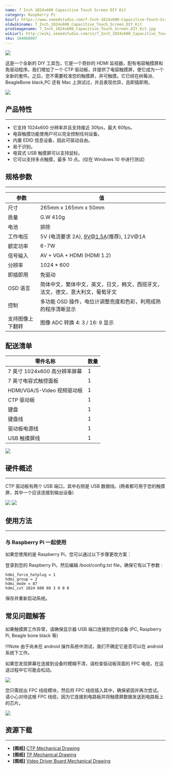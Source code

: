 ```yaml
---
name: 7 Inch 1024x600 Capacitive Touch Screen DIY Kit
category: Raspberry Pi
bzurl: https://www.seeedstudio.com/7-Inch-1024x600-Capacitive-Touch-Screen-DIY-Kit-p-2932.html
oldwikiname: 7_Inch_1024x600_Capacitive_Touch_Screen_DIY_Kit
prodimagename: 7_Inch_1024x600_Capacitive_Touch_Screen_DIY_Kit.jpg
wikiurl: http://wiki.seeedstudio.com/cn/7_Inch_1024x600_Capacitive_Touch_Screen_DIY_Kit
sku: 104060007
---
```


![](https://github.com/SeeedDocument/7_Inch_1024x600_Capacitive_Touch_Screen_DIY_Kit/raw/master/img/1.jpg)

这是一个全新的 DIY 工具包，它是一个奇妙的 HDMI 监视器，配有电容触摸屏和免驱动程序。我们增加了一个 CTP 驱动板，并提供了电容触摸屏，使它成为一个全新的套件。之后，您不需要校准您的触摸屏，并可触摸。它已经在树莓派、BeagleBone black,PC 还有 Mac 上测试过，并且表现优异，且即插即用。


[![](https://github.com/SeeedDocument/wiki_chinese/raw/master/docs/images/click_to_buy.PNG)](https://item.taobao.com/item.htm?spm=a1z38n.10677092.0.0.11891debC41Z4M&id=557841549985)



##  产品特性
--------
-   它支持 1024x600 分辨率并且支持接近 30fps，最大 60fps。
-   电容触摸功能使用户可以完全控制任何设备。
-   内置 EDID 信息设备，因此可驱动自由。
-   易于识别。
-   电容式 USB 触摸屏可以支持鼠标。
-   它可以支持多点触摸，最多 10 点。(仅在 Windows 10 中进行测试)

##  规格参数
--------

| 参数             | 值                                                                             |
|------------------|--------------------------------------------------------------------------------|
| 尺寸             | 265mm x 165mm x 50mm                                                           |
| 质量             | G.W 410g                                                                       |
| 电池             | 排除                                                                         |
| 工作电压         | 5V (电流要求 2A), 9V@1.5A(推荐), 12V@1A                      |
| 额定功率         | 6-7W                                                                           |
| 信号输入         | AV + VGA + HDMI (HDMI 1.2)                                                     |
| 分辨率           | 1024 * 600                                                                     |
| 即插即用         | 免驱动                                                                       |
| OSD 语言         | 简体中文，繁体中文，英文，日文，韩文，西班牙文，法文，德文，意大利文，葡萄牙文 |
| 控制             | 多功能 OSD 操作，电位计调整亮度和色彩，利用成熟的程序清晰显示                                          |
| 支持图像上下翻转 | 图像 ADC 转换 4: 3 / 16: 9 显示                                             |

##  配送清单

| 零件名称                     | 数量 |
|------------------------------|------|
| 7 英寸 1024x600 高分辨率屏幕 | 1    |
| 7 英寸电容式触控面板           | 1    |
| HDMI/VGA/S-Video 视频驱动板  | 1    |
| CTP 驱动板                   | 1    |
| 键盘                         | 1    |
| 键盘线                       | 1    |
| 驱动板电源线                 | 1    |
| USB 触摸屏线                 | 1    |

![](https://github.com/SeeedDocument/7_Inch_1024x600_Capacitive_Touch_Screen_DIY_Kit/raw/master/img/2.jpg)

##  硬件概述
-----------------

CTP 驱动板有两个 USB 端口，其中右侧是 USB 数据线。(两者都可用于您的触摸屏，其中一个应该连接到输出设备)

![](https://github.com/SeeedDocument/7_Inch_1024x600_Capacitive_Touch_Screen_DIY_Kit/raw/master/img/3.jpg)
![](https://github.com/SeeedDocument/7_Inch_1024x600_Capacitive_Touch_Screen_DIY_Kit/raw/master/img/4.jpg)

##  使用方法
-----

### 与 Raspberry Pi 一起使用

如果您使用的是 Raspberry Pi，您可以通过以下步骤更改方案：

登录到您的 Raspberry Pi，然后编辑 /boot/config.txt file，确保它有以下参数 :

```
hdmi_force_hotplug = 1
hdmi_group = 2
hdmi_mode = 87
hdmi_cvt 1024 600 60 3 0 0 0
```

保存并重新启动系统。

## 常见问题解答

如果触摸屏工作异常，请确保显示器 USB 端口连接到您的设备 (PC, Raspberry Pi, Beagle bone black 等)

!!!Note
    由于尚未在 android 操作系统中测试，我们不确定它是否可以在 android 系统下工作。

如果您发现屏幕在连接到设备时模糊不清，请检查驱动板背面的 FPC 电缆，在运送过程中它可能会松动。

![](https://github.com/SeeedDocument/7_Inch_1024x600_Capacitive_Touch_Screen_DIY_Kit/raw/master/img/5.jpg)

您只需拔出 FPC 线缆模块，然后将 FPC 线缆插入其中，确保紧固并再次尝试。请小心对待这根 FPC 线缆，因为它连接到电路板并将触摸屏数据发送到电路板上的芯片。

![](https://github.com/SeeedDocument/7_Inch_1024x600_Capacitive_Touch_Screen_DIY_Kit/raw/master/img/6.jpg)

##  资源下载
---------
- **[图纸]** [CTP Mechanical Drawing](http://wiki.52pi.com/images/3/38/CTP-5710.pdf)
- **[图纸]** [TP Mechanical Drawing](http://wiki.52pi.com/images/1/11/Tp-mechanical.pdf)
- **[图纸]** [Video Driver Board Mechanical Drawing](http://wiki.52pi.com/images/b/ba/Outlinedrawing_7_1_1_1.jpg)


<!-- This Markdown file was created from http://www.seeedstudio.com/wiki/Raspberry_Pi_Relay_Board_v1.0 -->
